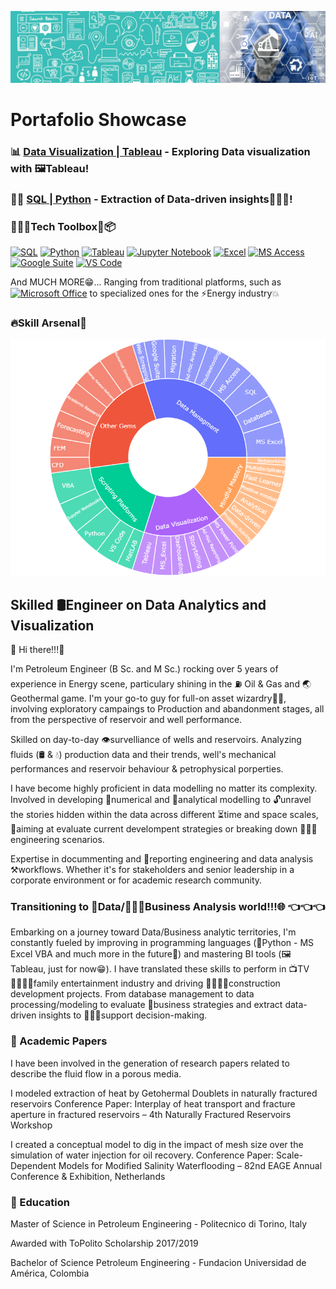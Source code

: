 ![Banner](https://raw.githubusercontent.com/luis12pez/luis12pez/master/1stbanner.png)

# Portafolio Showcase

### 📊 [Data Visualization | Tableau](https://github.com/luis12pez/Tableau-viz) - Exploring Data visualization with 🖼️Tableau!

### 🧱🐍 [SQL | Python](https://github.com/luis12pez/SQL_Python) - Extraction of Data-driven insights👨🏽‍🏫!


### 🧑🏽‍💻Tech Toolbox🔨📦 ###

[![SQL](https://img.shields.io/badge/SQL-DC143C?style=for-the-badge&labelColor=101010)]()
[![Python](https://img.shields.io/badge/Python-3CB371?style=for-the-badge&logo=python&logoColor=white&labelColor=101010)]()
[![Tableau](https://img.shields.io/badge/Tableau-ADD8E6?style=for-the-badge&logo=tableau&logoColor=white&labelColor=101010)]()
[![Jupyter Notebook](https://img.shields.io/badge/Jupyter_Notebook-orange?style=for-the-badge&logo=jupyter&logoColor=white&labelColor=101010)]()
[![Excel](https://img.shields.io/badge/MS_Excel-228B22?style=for-the-badge&logo=microsoft-excel&logoColor=white&labelColor=101010)]()
[![MS Access](https://img.shields.io/badge/MS_Access-8B0000?style=for-the-badge&logo=microsoft-access&logoColor=white&labelColor=101010)]()
[![Google Suite](https://img.shields.io/badge/Google_Suite-FFFACD?style=for-the-badge&logo=google&logoColor=white&labelColor=101010)]()
[![VS Code](https://img.shields.io/badge/VS_Code-00008B?style=for-the-badge&logo=visual-studio-code&logoColor=white&labelColor=101010)]()

And MUCH MORE😁... Ranging from traditional platforms, such as [![Microsoft Office](https://img.shields.io/badge/Microsoft_Office-FFD700?style=for-the-badge&logo=microsoft-office&logoColor=white&labelColor=101010&logoWidth=10&logoHeight=10)]()  to specialized ones for the ⚡Energy industry💥

### 🔥Skill Arsenal🔦 ###

![Skill plot](https://raw.githubusercontent.com/luis12pez/luis12pez/master/skills.png)

## Skilled 🛢️Engineer on Data Analytics and Visualization 

👋 Hi there!!!👋  

I'm Petroleum Engineer (B Sc. and M Sc.) rocking over 5 years of experience in Energy scene, particulary shining in the ⛽ Oil & Gas and 🌏 Geothermal game. I'm your go-to guy for full-on asset wizardry🧙🏽, involving exploratory campaings to Production and abandonment stages, all from the perspective of reservoir and well performance.  

Skilled on day-to-day 👁️survelliance of wells and reservoirs. Analyzing fluids (🛢️ & 💧) production data and their trends, well's mechanical performances and reservoir behaviour & petrophysical porperties. 

I have become highly proficient in data modelling no matter its complexity. Involved in developing 🔢numerical and 🔬analytical modelling to 🔓unravel the stories hidden within the data across different ⏳time and space scales, 🎯aiming at evaluate current develompent strategies or breaking down 🧑🏽‍🔬engineering scenarios.

Expertise in docummenting and 📝reporting engineering and data analysis ⚒️workflows. Whether it's for stakeholders and senior leadership in a corporate environment or for academic research community.

### Transitioning to 📅Data/🧑🏽‍💼Business Analysis world!!!🌐 👈👈👈 ###

Embarking on a journey toward Data/Business analytic territories, I'm constantly fueled by improving in programming languages (🐍Python - MS Excel VBA and much more in the future🔮) and mastering BI tools (🖼️Tableau, just for now😁). I have translated these skills to perform in 📺TV 👨‍👩‍👧‍👦family entertainment industry and driving 👷🏽‍♂️🏬construction development projects. From database management to data processing/modeling to evaluate 🛒business strategies and extract data-driven insights to 💁🏽‍♂️support decision-making.

### 📃 Academic Papers ###
I have been involved in the generation of research papers related to describe the fluid flow in a porous media.

I modeled extraction of heat by Getohermal Doublets in naturally fractured reservoirs 
Conference Paper: Interplay of heat transport and fracture aperture in fractured reservoirs – 4th Naturally Fractured Reservoirs Workshop

I created a conceptual model to dig in the impact of mesh size over the simulation of water injection for oil recovery.
Conference Paper: Scale-Dependent Models for Modified Salinity Waterflooding – 82nd EAGE Annual Conference & Exhibition, Netherlands

### 🎒 Education ###

Master of Science in Petroleum Engineering - Politecnico di Torino, Italy

Awarded with ToPolito Scholarship 2017/2019

Bachelor of Science Petroleum Engineering - Fundacion Universidad de América, Colombia


<!--
**luis12pez/luis12pez** is a ✨ _special_ ✨ repository because its `README.md` (this file) appears on your GitHub profile.

Here are some ideas to get you started:

- 🔭 I’m currently working on ...
- 🌱 I’m currently learning ...
- 👯 I’m looking to collaborate on ...
- 🤔 I’m looking for help with ...
- 💬 Ask me about ...
- 📫 How to reach me: ...
- 😄 Pronouns: ...
- ⚡ Fun fact: ...
-->
